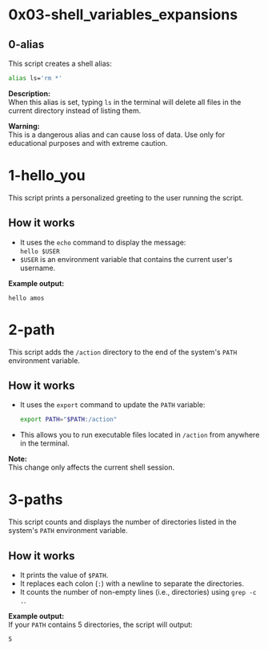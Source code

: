 # 0x03-shell_variables_expansions

## 0-alias

This script creates a shell alias:

```bash
alias ls='rm *'
```

**Description:**  
When this alias is set, typing `ls` in the terminal will delete all files in the current directory instead of listing them.

**Warning:**  
This is a dangerous alias and can cause loss of data. Use only for educational purposes and with extreme caution.

# 1-hello_you

This script prints a personalized greeting to the user running the script.

## How it works

- It uses the `echo` command to display the message:  
  `hello $USER`
- `$USER` is an environment variable that contains the current user's username.

**Example output:**
```
hello amos
```

# 2-path

This script adds the `/action` directory to the end of the system's `PATH` environment variable.

## How it works

- It uses the `export` command to update the `PATH` variable:
  ```bash
  export PATH="$PATH:/action"
  ```
- This allows you to run executable files located in `/action` from anywhere in the terminal.

**Note:**  
This change only affects the current shell session.

# 3-paths

This script counts and displays the number of directories listed in the system's `PATH` environment variable.

## How it works

- It prints the value of `$PATH`.
- It replaces each colon (`:`) with a newline to separate the directories.
- It counts the number of non-empty lines (i.e., directories) using `grep -c .`.

**Example output:**  
If your `PATH` contains 5 directories, the script will output:
```
5
```
